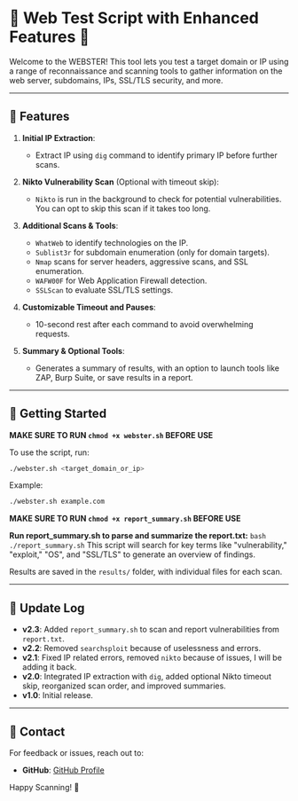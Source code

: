
# 🚀 Web Test Script with Enhanced Features 🚀

Welcome to the WEBSTER! This tool lets you test a target domain or IP using a range of reconnaissance and scanning tools to gather information on the web server, subdomains, IPs, SSL/TLS security, and more.

---

## 🌟 Features

1. **Initial IP Extraction**:
   - Extract IP using `dig` command to identify primary IP before further scans.

2. **Nikto Vulnerability Scan** (Optional with timeout skip):
   - `Nikto` is run in the background to check for potential vulnerabilities. You can opt to skip this scan if it takes too long.

3. **Additional Scans & Tools**:
   - `WhatWeb` to identify technologies on the IP.
   - `Sublist3r` for subdomain enumeration (only for domain targets).
   - `Nmap` scans for server headers, aggressive scans, and SSL enumeration.
   - `WAFW00F` for Web Application Firewall detection.
   - `SSLScan` to evaluate SSL/TLS settings.

4. **Customizable Timeout and Pauses**:
   - 10-second rest after each command to avoid overwhelming requests.

5. **Summary & Optional Tools**:
   - Generates a summary of results, with an option to launch tools like ZAP, Burp Suite, or save results in a report.

---

## 🚀 Getting Started

**MAKE SURE TO RUN `chmod +x webster.sh` BEFORE USE**

To use the script, run:
```bash
./webster.sh <target_domain_or_ip>
```

Example:
```bash
./webster.sh example.com
```

**MAKE SURE TO RUN `chmod +x report_summary.sh` BEFORE USE**

**Run report_summary.sh to parse and summarize the report.txt:**
``bash
./report_summary.sh``
This script will search for key terms like "vulnerability," "exploit," "OS", and "SSL/TLS" to generate an overview of findings.

Results are saved in the `results/` folder, with individual files for each scan.

---

## 📝 Update Log

- **v2.3**: Added `report_summary.sh` to scan and report vulnerabilities from `report.txt`.
- **v2.2**: Removed `searchsploit` because of uselessness and errors.
- **v2.1**: Fixed IP related errors, removed `nikto` because of issues, I will be adding it back.
- **v2.0**: Integrated IP extraction with `dig`, added optional Nikto timeout skip, reorganized scan order, and improved summaries.
- **v1.0**: Initial release.

---

## 👥 Contact

For feedback or issues, reach out to:

- **GitHub**: [GitHub Profile](https://github.com/galaxyytriponmobile)

Happy Scanning! 🚀

